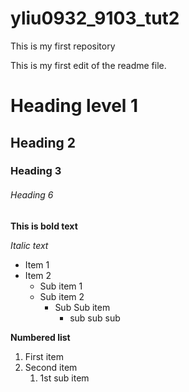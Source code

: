 # yliu0932_9103_tut2
This is my first repository

This is my first edit of the readme file.

# Heading level 1
## Heading 2
### Heading 3

###### Heading 6

**This is bold text**

*Italic text*

- Item 1
- Item 2
    - Sub item 1
    - Sub item 2
        - Sub Sub item
            - sub sub sub

**Numbered list**
1. First item
2. Second item
    1. 1st sub item